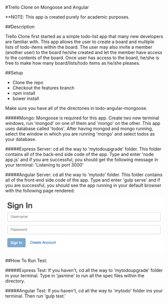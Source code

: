 #Trello Clone on Mongoose and Angular

**NOTE: This app is created purely for academic purposes.

##Description

Trello Clone first started as a simple todo-list app that many new developers are familiar with. This app allows the user to create a board and multiple lists of todo-items within the board. The user may also invite a member (another user) to the board he/she created and let the member have access to the contents of the board. Once user has access to the board, he/she is free to make how many board/lists/todo items as he/she pleases.

##Setup

* Clone the repo
* Checkout the features branch
* npm install
* bower install

Make sure you have all of the directories in todo-angular-mongoose.

#####Mongo:
Mongoose is required for this app. Create two new terminal windows, run 'mongod' on one of them and 'mongo' on the other. This app uses database called 'todos'. After having mongod and mongo running, select the window in which you are running 'mongo' and select todos as your database.

#####Express Server:
cd all the way to 'mytodoupgrade' folder. This folder contains all of the back-end side code of the app. Type and enter 'node app.js' and if you are successful, you should get the following message in your terminal: 'Listening to port 3000'

#####Angular Server: 
cd all the way to 'mytodo' folder. This folder contains all of the front-end side code of the app. Type and enter 'gulp serve' and if you are successful, you should see the app running in your default browser with the following page rendered:

![Alt text](signin.png "Sign In Page of the App")

##How To Run Test:

#####Express Test:
If you haven't, cd all the way to 'mytodoupgrade' folder in your terminal. Type in 'jasmine' to run all the spec files within the directory.  

#####Angular Test:
If you haven't, cd all the way to 'mytodo' folder ins your terminal. Then run 'gulp test.'
